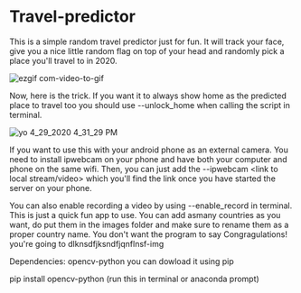 # Travel-predictor
This is a simple random travel predictor just for fun.
It will track your face, give you a nice little random flag on top of your head and randomly pick a place you'll travel to in 2020. 

![ezgif com-video-to-gif](https://user-images.githubusercontent.com/47258547/80616583-ffa49800-8a38-11ea-9e83-b2081ed8cc48.gif)


Now, here is the trick. If you want it to always show home as the predicted place to travel too you should use --unlock_home when calling the script in terminal.

![yo 4_29_2020 4_31_29 PM](https://user-images.githubusercontent.com/47258547/80616887-5611d680-8a39-11ea-8737-a352b83c32bd.png)

If you want to use this with your android phone as an external camera. You need to install ipwebcam on your phone
and have both your computer and phone on the same wifi.
Then, you can just add the --ipwebcam <link to local stream/video> which you'll find the link once you have
started the server on your phone.

You can also enable recording a video by using --enable_record in terminal.
This is just a quick fun app to use.
You can add asmany countries as you want, do put them in the images folder and make sure to rename them as a proper
country name. You don't want the program to say Congragulations! you're going to  dlknsdfjksndfjqnflnsf-img

Dependencies:
opencv-python
you can dowload it using pip

pip install opencv-python (run this in terminal or anaconda prompt)




